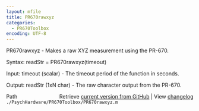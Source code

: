 ```yaml
---
layout: mfile
title: PR670rawxyz
categories:
  - PR670Toolbox
encoding: UTF-8
---
```


PR670rawxyz - Makes a raw XYZ measurement using the PR-670.

Syntax:
readStr = PR670rawxyz\(timeout\)

Input:
timeout \(scalar\) - The timeout period of the function in seconds.

Output:
readStr \(1xN char\) - The raw character output from the PR-670.


<div class="code_header" style="text-align:right;">
  <span style="float:left;">Path&nbsp;&nbsp;</span> <span class="counter">Retrieve <a href=
  "https://raw.github.com/Psychtoolbox-3/Psychtoolbox-3/beta/./PsychHardware/PR670Toolbox/PR670rawxyz.m">current version from GitHub</a> | View <a href=
  "https://github.com/Psychtoolbox-3/Psychtoolbox-3/commits/beta/./PsychHardware/PR670Toolbox/PR670rawxyz.m">changelog</a></span>
</div>
<div class="code">
  <code>./PsychHardware/PR670Toolbox/PR670rawxyz.m</code>
</div>
